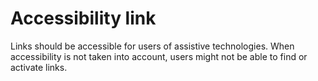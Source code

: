 # Accessibility link

Links should be accessible for users of assistive technologies. When accessibility is not taken into account, users might not be able to find or activate links.
